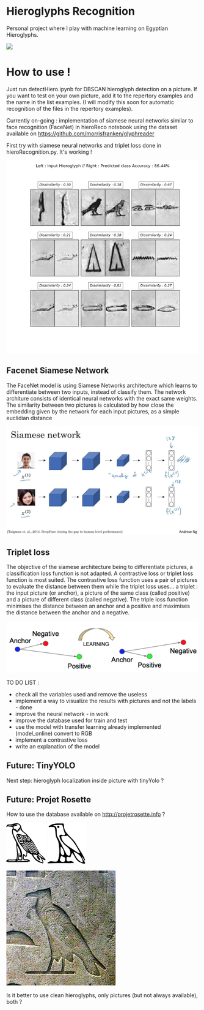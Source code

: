 # Hieroglyphs Recognition

Personal project where I play with machine learning on Egyptian Hieroglyphs.

![](hierodemo.gif)

# How to use ! 

Just run detectHiero.ipynb  for DBSCAN hieroglyph detection on a picture. If you want to test on your own picture, add it to the repertory examples and the name in the list examples. (I will modify this soon for automatic recognition of the files in the repertory examples). 


Currently on-going : implementation of siamese neural networks similar to face recognition (FaceNet) in hieroReco notebook using the dataset available on https://github.com/morrisfranken/glyphreader

First try with siamese neural networks and triplet loss done in hieroRecognition.py. It's working !

![alt text](screenshots/results2.png "Left : Input Hieroglyph // Right : Predicted class")


## Facenet Siamese Network

The FaceNet model is using Siamese Networks architecture which learns to differentiate between two inputs, instead of classify them.
The network architure consists of identical neural networks with the exact same weights.
The similarity between two pictures is calculated by how close the embedding given by the network for each input pictures, as a simple euclidian distance

![alt text](pictures/siamesenetworks.jpg "Siamese Networks")

## Triplet loss

The objective of the siamese architecture being to differentiate pictures, a classification loss function is not adapted. A contrastive loss or triplet loss function is most suited.
The contrastive loss function uses a pair of pictures to evaluate the distance between them while the triplet loss uses... a triplet : the input picture (or anchor), a  picture of the same class (called positive)
and a picture of different class (called negative). The triple loss function minimises the distance between an anchor and a positive and maximises the distance between the anchor and a negative.

![alt text](pictures/tripletloss.png "Triplet loss")

TO DO LIST : 
- check all the variables used and remove the useless
- implement a way to visualize the results with pictures and not the labels - done
- improve the neural network - in work
- improve the database used for train and test
- use the model with transfer learning already implemented (model_online) convert to RGB
- implement a contrastive loss
- write an explanation of the model 

## Future: TinyYOLO

Next step: hieroglyph localization inside picture with tinyYolo ?

## Future: Projet Rosette

How to use the database available on http://projetrosette.info ?

![alt text](pictures/hiero.png "Example of hiero") ![alt text](pictures/hiero2.png "Example of hiero")

![alt text](pictures/hiero3.jpg "Example of hiero")

Is it better to use clean hieroglyphs, only pictures (but not always available), both ?

